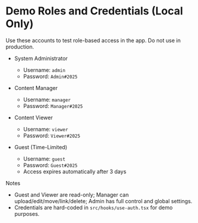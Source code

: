 # Demo Roles and Credentials (Local Only)

Use these accounts to test role-based access in the app. Do not use in production.

- System Administrator
  - Username: `admin`
  - Password: `Admin#2025`

- Content Manager
  - Username: `manager`
  - Password: `Manager#2025`

- Content Viewer
  - Username: `viewer`
  - Password: `Viewer#2025`

- Guest (Time-Limited)
  - Username: `guest`
  - Password: `Guest#2025`
  - Access expires automatically after 3 days

Notes
- Guest and Viewer are read-only; Manager can upload/edit/move/link/delete; Admin has full control and global settings.
- Credentials are hard-coded in `src/hooks/use-auth.tsx` for demo purposes.
